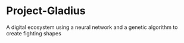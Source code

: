 # Project-Gladius
A digital ecosystem using a neural network and a genetic algorithm to create fighting shapes
